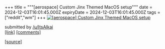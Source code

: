 +++
title = """[aerospace] Custom Jinx Themed MacOS setup"""
date = 2024-12-03T16:01:45.000Z
expiryDate = 2024-12-03T16:01:45.000Z
tags = ["reddit","wm"]
+++
[![[aerospace] Custom Jinx Themed MacOS setup](https://a.thumbs.redditmedia.com/CDHSlCOFfmrmHteMbMwHDoNQy1ZGPo_a2HaVjr_ciO0.jpg "[aerospace] Custom Jinx Themed MacOS setup")](https://www.reddit.com/r/unixporn/comments/1h5qs4i/aerospace_custom_jinx_themed_macos_setup/)

submitted by [/u/ItsAlkai](https://www.reddit.com/user/ItsAlkai)  
[\[link\]](https://www.reddit.com/gallery/1h5qs4i) [\[comments\]](https://www.reddit.com/r/unixporn/comments/1h5qs4i/aerospace_custom_jinx_themed_macos_setup/)

[[source]](https://www.reddit.com/r/unixporn/comments/1h5qs4i/aerospace_custom_jinx_themed_macos_setup/)
